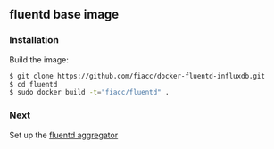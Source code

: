 ## fluentd base image
### Installation
Build the image:

```bash
$ git clone https://github.com/fiacc/docker-fluentd-influxdb.git
$ cd fluentd
$ sudo docker build -t="fiacc/fluentd" .
```

### Next
Set up the [fluentd aggregator](../fluentd-aggregator/README.md)
